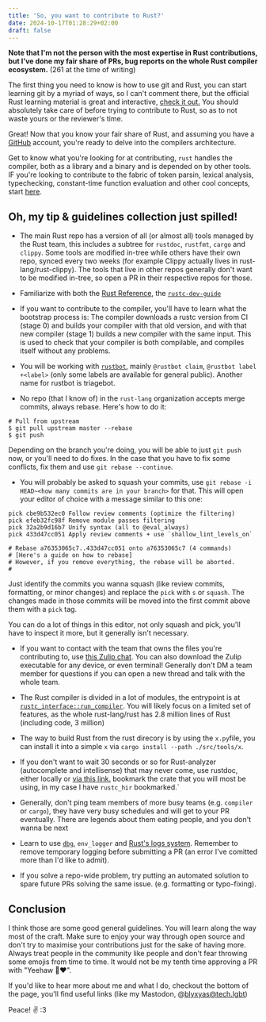 ```yaml
---
title: 'So, you want to contribute to Rust?'
date: 2024-10-17T01:28:29+02:00
draft: false
---
```


**Note that I'm not the person with the most expertise in Rust contributions,
but I've done my fair share of PRs, bug reports on the whole Rust compiler ecosystem.**
(261 at the time of writing)

The first thing you need to know is how to use git and Rust, you can start
learning git by a myriad of ways, so I can't comment there, but the official
Rust learning material is great and interactive, [check it out.][learn_rust]
You should absolutely take care of before trying to contribute to Rust, so as
to not waste yours or the reviewer's time.

Great! Now that you know your fair share of Rust, and assuming you have a
[GitHub] account, you're ready to delve into the compilers architecture.

Get to know what you're looking for at contributing, `rust` handles the
compiler, both as a library and a binary and is depended on by other tools.
IF you're looking to contribute to the fabric of token parsin, lexical
analysis, typechecking, constant-time function evaluation and other cool
concepts, start [here][rust].

## Oh, my tip & guidelines collection just spilled!

- The main Rust repo has a version of all (or almost all) tools managed by the Rust team,
this includes a subtree for `rustdoc`, `rustfmt`, `cargo` and `clippy`.
Some tools are modified in-tree while others have their own repo, synced
every two weeks (for example Clippy actually lives in rust-lang/rust-clippy).
The tools that live in other repos generally don't want to be modified
in-tree, so open a PR in their respective repos for those.

- Familiarize   with both the [Rust Reference], the [`rustc-dev-guide`]

- If you want to contribute to the compiler, you'll have to learn what the
bootstrap process is: The compiler downloads a rustc version from CI (stage 0)
and builds your compiler with that old version, and with that new compiler
(stage 1) builds a new compiler with the same input. This is used to check
that your compiler is both compilable, and compiles itself without any problems.


- You will be working with [`rustbot`], mainly `@rustbot claim`,
`@rustbot label +<label>` (only some labels are available for general public).
Another name for rustbot is triagebot.

- No repo (that I know of) in the `rust-lang` organization accepts merge commits,
always rebase. Here's how to do it:

```terminal
# Pull from upstream
$ git pull upstream master --rebase
$ git push
```

Depending on the branch you're doing, you will be able to just `git push` now,
or you'll need to do fixes. In the case that you have to fix some conflicts,
fix them and use `git rebase --continue`.

- You will probably be asked to squash your commits, use
`git rebase -i HEAD~<how many commits are in your branch>` for that. This will
open your editor of choice with a message similar to this one:

```git
pick cbe9b532ec0 Follow review comments (optimize the filtering)
pick efeb32fc98f Remove module passes filtering
pick 32a2b9d16b7 Unify syntax (all to @eval_always)
pick 433d47cc051 Apply review comments + use `shallow_lint_levels_on`

# Rebase a76353065c7..433d47cc051 onto a76353065c7 (4 commands)
# [Here's a guide on how to rebase]
# However, if you remove everything, the rebase will be aborted.
#
```

Just identify the commits you wanna squash (like review commits, formatting,
or minor changes) and replace the `pick` with `s` or `squash`. The changes
made in those commits will be moved into the first commit above them with a
`pick` tag.

You can do a lot of things in this editor, not only squash and pick, you'll
have to inspect it more, but it generally isn't necessary.

- If you want to contact with the team that owns the files you're contributing
to, use [this Zulip chat][zulip]. You can also download the Zulip executable for
any device, or even terminal! Generally don't DM a team member for questions if
you can open a new thread and talk with the whole team.

- The Rust compiler is divided in a lot of modules, the entrypoint is at
[`rustc_interface::run_compiler`][run_compiler]. You will likely focus on a limited set of features, as the
whole rust-lang/rust has 2.8 million lines of Rust (including code, 3 million)

- The way to build Rust from the rust direcory is by using the `x.py`file, you
can install it into a simple `x` via `cargo install --path ./src/tools/x`.

- If you don't want to wait 30 seconds or so for Rust-analyzer (autocomplete
and intellisense) that may never come, use rustdoc, either locally or
[via this link.][docs] bookmark the crate that you will most be using,
in my case I have `rustc_hir` bookmarked.`

- Generally, don't ping team members of more busy teams (e.g. `compiler` or
`cargo`), they have very busy schedules and will get to your PR eventually.
There are legends about them eating people, and you don't wanna be next

- Learn to use [`dbg`][dbg], `env_logger` and [Rust's logs system][tracing].
Remember to remove temporary logging before submitting a PR (an error I've
comitted more than I'd like to admit).

- If you solve a repo-wide problem, try putting an automated solution to spare
future PRs solving the same issue. (e.g. formatting or typo-fixing).

## Conclusion

I think those are some good general guidelines. You will learn along the way
most of the craft. Make sure to enjoy your way through open source and don't
try to maximise your contributions just for the sake of having more. Always
treat people in the community like people and don't fear throwing some emojis
from time to time. It would not be my tenth time approving a PR with "Yeehaw
:cowboy_hat_face::heart:".

If you'd like to hear more about me and what I do, checkout the bottom of the
page, you'll find useful links (like my Mastodon, @blyxyas@tech.lgbt)

Peace! ✌️ :3

[learn_rust]: https://doc.rust-lang.org/book/
[Github]: https://github.com/
[rust]: https://github.com/rust-lang/rust
[Rust Reference]: https://doc.rust-lang.org/nightly/reference/introduction.html
[`rustc-dev-guide`]: https://doc.rust-lang.org/nightly/reference/introduction.html
[`rustbot`]: https://rustc-dev-guide.rust-lang.org/rustbot.html
[zulip]: https://rust-lang.zulipchat.com/
[docs]: https://doc.rust-lang.org/nightly/nightly-rustc/
[run_compiler]: https://doc.rust-lang.org/nightly/nightly-rustc/rustc_interface/interface/fn.run_compiler.html
[dbg]: https://doc.rust-lang.org/std/macro.dbg.html
[tracing]: https://rustc-dev-guide.rust-lang.org/tracing.html#using-tracing-to-debug-the-compiler
